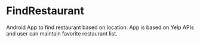 # FindRestaurant
Android App to find restaurant based on location. App is based on Yelp APIs and user can maintain favorite restaurant list.
